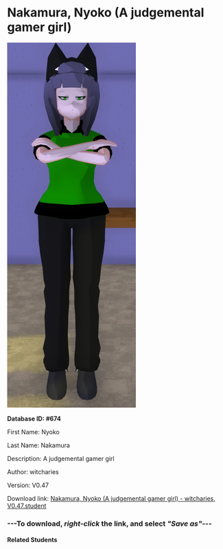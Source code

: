 # Nakamura, Nyoko (A judgemental gamer girl)

<img src="Files/Nakamura, Nyoko (A judgemental gamer girl).png" title="Nakamura, Nyoko (A judgemental gamer girl) - witcharies, V0.47">

**Database ID: #674**

First Name: Nyoko

Last Name: Nakamura

Description: A judgemental gamer girl

Author: witcharies

Version: V0.47

Download link: <a href="https://raw.githubusercontent.com/Arbiter1223/Daigaku-Gurashi-Custom-Students/master/Students/Files/Nakamura%2C%20Nyoko%20(A%20judgemental%20gamer%20girl)%20-%20witcharies%2C%20V0.47.student">Nakamura, Nyoko (A judgemental gamer girl) - witcharies, V0.47.student</a>

### ---**To download, _right-click_ the link, and select _"Save as"_**---

#### Related Students

